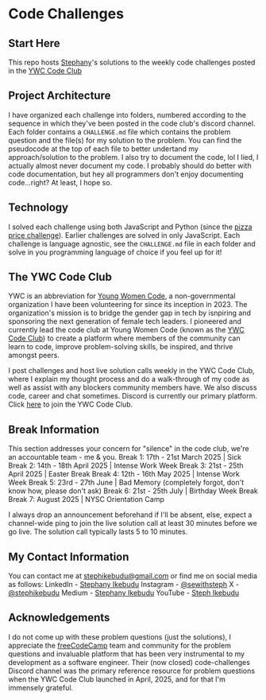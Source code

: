 # Code Challenges
## Start Here
This repo hosts [Stephany](https://stephikebudu.vercel.app/about)'s solutions to the weekly code challenges posted in the [YWC Code Club](#the-ywc-code-club)

## Project Architecture
I have organized each challenge into folders, numbered according to the sequence in which they've been posted in the code club's discord channel. Each folder contains a `CHALLENGE.md` file which contains the problem question and the file(s) for my solution to the problem. You can find the pseudocode at the top of each file to better undertand my approach/solution to the problem. I also try to document the code, lol I lied, I actually almost never document my code. I probably should do better with code documentation, but hey all programmers don't enjoy documenting code...right? At least, I hope so.

## Technology
I solved each challenge using both JavaScript and Python (since the [pizza price challenge](006-pizza-price)). Earlier challenges are solved in only JavaScript. Each challenge is language agnostic, see the `CHALLENGE.md` file in each folder and solve in you programming language of choice if you feel up for it!

## The YWC Code Club
YWC is an abbreviation for [Young Women Code](https://www.youngwomencode.org), a non-governmental organization I have been volunteering for since its inception in 2023. The organization's mission is to bridge the gender gap in tech by isnpiring and sponsoring the next generation of female tech leaders. I pioneered and currently lead the code club at Young Women Code (known as the [YWC Code Club]([https://www.youngwomencode.org](https://docs.google.com/forms/d/e/1FAIpQLSdUlALCTv1_wpGtADNvQEqiadn22_PGEkBRyppXtP_tSgEgYg/viewform))) to create a platform where members of the community can learn to code, improve problem-solving skills, be inspired, and thrive amongst peers.

I post challenges and host live solution calls weekly in the YWC Code Club, where I explain my thought process and do a walk-through of my code as well as assist with any blockers community members have. We also discuss code, career and chat sometimes. Discord is currently our primary platform. Click [here](https://docs.google.com/forms/d/e/1FAIpQLSdUlALCTv1_wpGtADNvQEqiadn22_PGEkBRyppXtP_tSgEgYg/viewform) to join the YWC Code Club.

## Break Information
This section addresses your concern for "silence" in the code club, we're an accountable team - me & you.
Break 1: 17th - 21st March 2025 | Sick
Break 2: 14th - 18th April 2025 | Intense Work Week
Break 3: 21st - 25th April 2025 | Easter Break
Break 4: 12th - 16th May 2025 | Intense Work Week
Break 5: 23rd - 27th June | Bad Memory (completely forgot, don't know how, please don't ask)
Break 6: 21st - 25th July | Birthday Week Break
Break 7: August 2025 | NYSC Orientation Camp

I always drop an announcement beforehand if I'll be absent, else, expect a channel-wide ping to join the live solution call at least 30 minutes before we go live. The solution call typically lasts 5 to 10 minutes.

## My Contact Information
You can contact me at stephikebudu@gmail.com or find me on social media as follows:
LinkedIn - [Stephany Ikebudu](http://linkedin.com/in/stephikebudu)
Instagram - [@sewithsteph](https://www.instagram.com/sewithsteph)
X - [@stephikebudu](https://x.com/stephikebudu)
Medium - [Stephany Ikebudu](https://medium.com/@stephikebudu)
YouTube - [Steph Ikebudu](https://youtube.com/@stephikebudu?si=yqtb9aC2j7KGaohv)

## Acknowledgements
I do not come up with these problem questions (just the solutions), I appreciate the [freeCodeCamp](https://www.freecodecamp.org/) team and community for the problem questions and invaluable platform that has been very instrumental to my development as a software engineer. Their (now closed) code-challenges Discord channel was the primary reference resource for problem questions when the YWC Code Club launched in April, 2025, and for that I'm immensely grateful.

